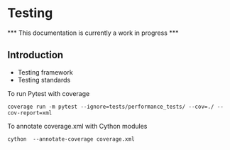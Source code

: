 # Testing

*** This documentation is currently a work in progress ***

## Introduction

- Testing framework
- Testing standards


To run Pytest with coverage

    coverage run -m pytest --ignore=tests/performance_tests/ --cov=./ --cov-report=xml
   
To annotate coverage.xml with Cython modules

    cython  --annotate-coverage coverage.xml
